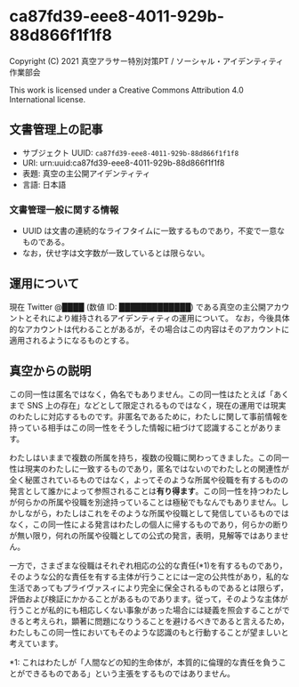 # ca87fd39-eee8-4011-929b-88d866f1f1f8

Copyright (C) 2021 真空アラサー特別対策PT / ソーシャル・アイデンティティ作業部会

This work is licensed under a Creative Commons Attribution 4.0 International license.

## 文書管理上の記事
* サブジェクト UUID: `ca87fd39-eee8-4011-929b-88d866f1f1f8`
* URI: urn:uuid:ca87fd39-eee8-4011-929b-88d866f1f1f8
* 表題: 真空の主公開アイデンティティ
* 言語: 日本語

### 文書管理一般に関する情報
* UUID は文書の連続的なライフタイムに一致するものであり，不変で一意なものである。
* なお，伏せ字は文字数が一致しているとは限らない。

## 運用について
現在 Twitter @████ (数値 ID: █████████████) である真空の主公開アカウントとそれにより維持されるアイデンティティの運用について。
なお，今後具体的なアカウントは代わることがあるが，その場合はこの内容はそのアカウントに適用されるようになるものとする。

## 真空からの説明
この同一性は匿名ではなく，偽名でもありません。この同一性はたとえば「あくまで SNS 上の存在」などとして限定されるものではなく，現在の運用では現実のわたしに対応するものです。非匿名であるために，わたしに関して事前情報を持っている相手はこの同一性をそうした情報に紐づけて認識することがあります。

わたしはいままで複数の所属を持ち，複数の役職に関わってきました。この同一性は現実のわたしに一致するものであり，匿名ではないのでわたしとの関連性が全く秘匿されているものではなく，よってそのような所属や役職を有するものの発言として誰かによって参照されることは**有り得ます**。この同一性を持つわたしが何らかの所属や役職を別途持っていることは極秘でもなんでもありません。しかしながら，わたしはこれをそのような所属や役職として発信しているものではなく，この同一性による発言はわたしの個人に帰するものであり，何らかの断りが無い限り，何れの所属や役職としての公式の発言，表明，見解等ではありません。

一方で，さまざまな役職はそれぞれ相応の公的な責任(\*1)を有するものであり，そのような公的な責任を有する主体が行うことには一定の公共性があり，私的な生活であってもプライヴァスィにより完全に保全されるものであるとは限らず，評価および検証にかかることがあるものであります。従って，そのような主体が行うことが私的にも相応しくない事象があった場合には疑義を照会することができると考えられ，顕著に問題になりうることを避けるべきであると言えるため，わたしもこの同一性においてもそのような認識のもと行動することが望ましいと考えています。

\*1: これはわたしが「人間などの知的生命体が，本質的に倫理的な責任を負うことができるものである」という主張をするものではありません。

